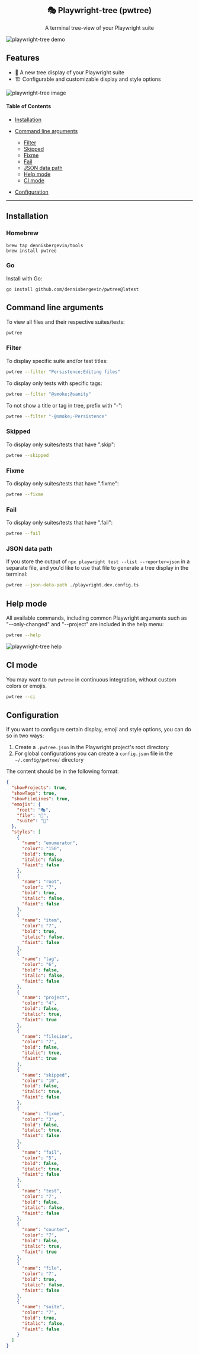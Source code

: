  <h2 align=center>🎭 Playwright-tree (pwtree)</h2>
<p align="center">
</p>

<p align="center">
A terminal tree-view of your Playwright suite
</p>

![playwright-tree demo](./demos/pwtree-demo.gif)

## Features

- 🌲 A new tree display of your Playwright suite
- 🏗 Configurable and customizable display and style options

![playwright-tree image](./demos/pwtree.png)

#### Table of Contents

- [Installation](#installation)
- [Command line arguments](#command-line-arguments)

  - [Filter](#filter)
  - [Skipped](#skipped)
  - [Fixme](#fixme)
  - [Fail](#fail)
  - [JSON data path](#JSON-data-path)
  - [Help mode](#help-mode)
  - [CI mode](#ci-mode)

- [Configuration](#configuration)

---

## Installation

### Homebrew

```console
brew tap dennisbergevin/tools
brew install pwtree
```

### Go

Install with Go:

```console
go install github.com/dennisbergevin/pwtree@latest
```

## Command line arguments

To view all files and their respective suites/tests:

```bash
pwtree
```

### Filter

To display specific suite and/or test titles:

```bash
pwtree --filter "Persistence;Editing files"
```

To display only tests with specific tags:

```bash
pwtree --filter "@smoke;@sanity"
```

To not show a title or tag in tree, prefix with "-":

```bash
pwtree --filter "-@smoke;-Persistence"
```

### Skipped

To display only suites/tests that have ".skip":

```bash
pwtree --skipped
```

### Fixme

To display only suites/tests that have ".fixme":

```bash
pwtree --fixme
```

### Fail

To display only suites/tests that have ".fail":

```bash
pwtree --fail
```

### JSON data path

If you store the output of `npx playwright test --list --reporter=json` in a separate file, and you'd like to use that file to generate a tree display in the terminal:

```bash
pwtree --json-data-path ./playwright.dev.config.ts
```

## Help mode

All available commands, including common Playwright arguments such as "--only-changed" and "--project" are included in the help menu:

```bash
pwtree --help
```

![playwright-tree help](./demos/pwtree-help.png)

## CI mode

You may want to run `pwtree` in continuous integration, without custom colors or emojis.

```bash
pwtree --ci
```

## Configuration

If you want to configure certain display, emoji and style options, you can do so in two ways:

1. Create a `.pwtree.json` in the Playwright project's root directory
2. For global configurations you can create a `config.json` file in the `~/.config/pwtree/` directory

The content should be in the following format:

```json
{
  "showProjects": true,
  "showTags": true,
  "showFileLines": true,
  "emojis": {
    "root": "🎭",
    "file": "🧪",
    "suite": "📁"
  },
  "styles": [
    {
      "name": "enumerator",
      "color": "150",
      "bold": true,
      "italic": false,
      "faint": false
    },
    {
      "name": "root",
      "color": "7",
      "bold": true,
      "italic": false,
      "faint": false
    },
    {
      "name": "item",
      "color": "7",
      "bold": true,
      "italic": false,
      "faint": false
    },
    {
      "name": "tag",
      "color": "6",
      "bold": false,
      "italic": false,
      "faint": false
    },
    {
      "name": "project",
      "color": "4",
      "bold": false,
      "italic": true,
      "faint": true
    },
    {
      "name": "fileLine",
      "color": "7",
      "bold": false,
      "italic": true,
      "faint": true
    },
    {
      "name": "skipped",
      "color": "10",
      "bold": false,
      "italic": true,
      "faint": false
    },
    {
      "name": "fixme",
      "color": "3",
      "bold": false,
      "italic": true,
      "faint": false
    },
    {
      "name": "fail",
      "color": "5",
      "bold": false,
      "italic": true,
      "faint": false
    },
    {
      "name": "test",
      "color": "7",
      "bold": false,
      "italic": false,
      "faint": false
    },
    {
      "name": "counter",
      "color": "7",
      "bold": false,
      "italic": true,
      "faint": true
    },
    {
      "name": "file",
      "color": "7",
      "bold": true,
      "italic": false,
      "faint": false
    },
    {
      "name": "suite",
      "color": "7",
      "bold": true,
      "italic": false,
      "faint": false
    }
  ]
}
```
